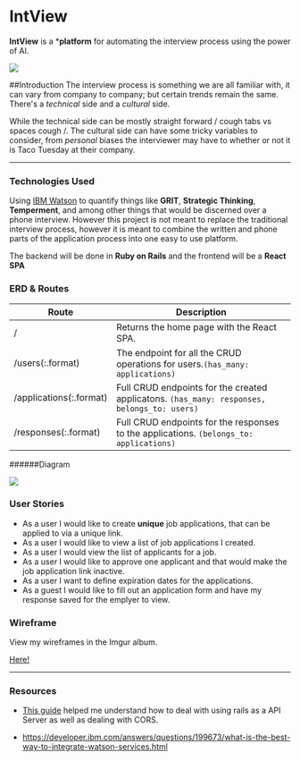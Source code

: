 # IntView
**IntView** is a ***platform** for automating the interview process using the power of AI.

![](https://media.giphy.com/media/Ytc8QLBqbkBoc/giphy.gif)

##Introduction 
The interview process is something we are all familiar with, it can vary from company to company; but certain trends remain the same. There's a *technical* side and a *cultural* side.

While the technical side can be mostly straight forward / cough tabs vs spaces cough /. The cultural side can have some tricky variables to consider, from *personal* biases the interviewer may have to whether or not it is Taco Tuesday at their company. 

-----

### Technologies Used 
Using [IBM Watson](http://www.ibm.com/watson/) to quantify things like **GRIT**, **Strategic Thinking**, **Temperment**, and among other things that would be discerned over a phone interview. However this project is not meant to replace the traditional interview process, however it is meant to combine the written and phone parts of the application process into one easy to use platform. 

The backend will be done in **Ruby on Rails** and the frontend will be a **React SPA** 

### ERD & Routes


| Route | Description |
|------|--------------|
| /    | Returns the home page with the React SPA. |
| /users(:.format) | The endpoint for all the CRUD operations for users.`(has_many: applications)` |
| /applications(:.format) | Full CRUD endpoints for the created applicatons. ` (has_many: responses, belongs_to: users) ` |
| /responses(:.format) | Full CRUD endpoints for the responses to the applications. ` (belongs_to: applications) ` |

######Diagram 

![](http://i.imgur.com/fQOmyP7.png)

### User Stories

* As a user I would like to create **unique** job applications, that can be applied to via a unique link. 
* As a user I would like to view a list of job applications I created.
* As a user I would view the list of applicants for a job.
* As a user I would like to approve one applicant and that would make the job application link inactive. 
* As a user I want to define expiration dates for the applications.
* As a guest I would like to fill out an application form and have my response saved for the emplyer to view.  



### Wireframe

View my wireframes in the Imgur album. 

[Here!](http://imgur.com/a/WmFYl)


---

### Resources

* [This guide](http://fancypixel.github.io/blog/2015/01/28/react-plus-flux-backed-by-rails-api/) helped me understand how to deal with using rails as a API Server as well as dealing with CORS.

* https://developer.ibm.com/answers/questions/199673/what-is-the-best-way-to-integrate-watson-services.html

